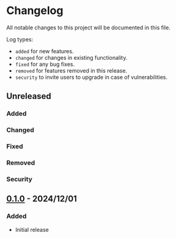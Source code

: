 # Changelog

All notable changes to this project will be documented in this file.

Log types:

- `added` for new features.
- `changed` for changes in existing functionality.
- `fixed` for any bug fixes.
- `removed` for features removed in this release.
- `security` to invite users to upgrade in case of vulnerabilities.

## Unreleased

### Added

### Changed

### Fixed

### Removed

### Security

## [0.1.0](https://github.com/VictorMeyer77/rstracer-behavior/releases/tag/0.1.0) - 2024/12/01

### Added

- Initial release
